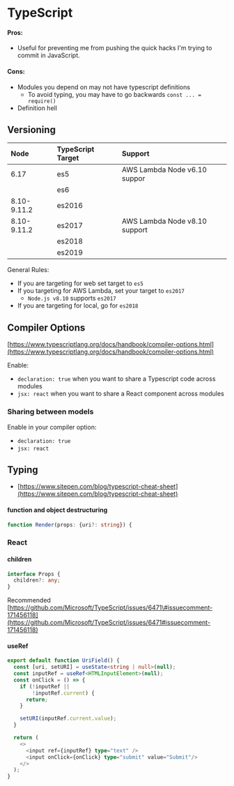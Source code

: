 # TypeScript

#### Pros:

* Useful for preventing me from pushing the quick hacks I'm trying to commit in JavaScript.

#### Cons:

* Modules you depend on may not have typescript definitions
  * To avoid typing, you may have to go backwards `const ... = require()`
* Definition hell

## Versioning

| Node | TypeScript Target | Support |
| :--- | :--- | :--- |
| 6.17 | es5 | AWS Lambda Node v6.10 suppor |
|  | es6  |  |
| 8.10-9.11.2 | es2016 |  |
| 8.10-9.11.2 | es2017 | AWS Lambda Node v8.10 support |
|  | es2018 |  |
|  | es2019 |  |

General Rules:

* If you are targeting for web set target to `es5`
* If you targeting for AWS Lambda, set your target to `es2017`
  * `Node.js v8.10` supports `es2017`
* If you are targeting for local, go for `es2018`

## Compiler Options

[https://www.typescriptlang.org/docs/handbook/compiler-options.html](https://www.typescriptlang.org/docs/handbook/compiler-options.html)

Enable:

* `declaration: true` when you want to share a Typescript code across modules
* `jsx: react` when you want to share a React component across modules

### Sharing between models

Enable in your compiler option:

* `declaration: true` 
* `jsx: react` 

## Typing

* [https://www.sitepen.com/blog/typescript-cheat-sheet](https://www.sitepen.com/blog/typescript-cheat-sheet)

#### function and object destructuring

```typescript
function Render(props: {uri?: string}) {
```

### React

#### children

```typescript
interface Props {
  children?: any;
}
```

Recommended [https://github.com/Microsoft/TypeScript/issues/6471\#issuecomment-171456118](https://github.com/Microsoft/TypeScript/issues/6471#issuecomment-171456118)

#### useRef

```typescript
export default function UriField() {
  const [uri, setURI] = useState<string | null>(null);
  const inputRef = useRef<HTMLInputElement>(null);
  const onClick = () => {
    if (!inputRef ||
        !inputRef.current) {
      return;
    }

    setURI(inputRef.current.value);
  }

  return (
    <>
      <input ref={inputRef} type="text" />
      <input onClick={onClick} type="submit" value="Submit"/>
    </>
  );
}
```


